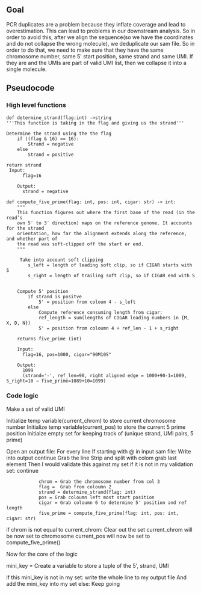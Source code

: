## **Goal** 
PCR duplicates are a problem because they inflate coverage and lead to overestimation. This can lead to problems in our downstream analysis. So in order to avoid this, after we align the sequence(so we have the coordinates and do not collapse the wrong molecule), we deduplicate our sam file. So in order to do that, we need to make sure that they have the same chromosome number, same 5' start position, same strand and same UMI. If they are and the UMIs are part of valid UMI list, then we collapse it into a single molecule.

## **Pseudocode**
### High level functions

```
def determine_strand(flag:int) ->string 
'''This function is taking in the flag and giving us the strand'''        

Determine the strand using the the flag
    if ((flag & 16) == 16):
        Strand = negative
    else 
        Strand = positive

return strand
 Input:
      flag=16

    Output:
      strand = negative
```      

```
def compute_five_prime(flag: int, pos: int, cigar: str) -> int:
    """
    This function figures out where the first base of the read (in the read’s
    own 5′ to 3′ direction) maps on the reference genome. It accounts for the strand
    orientation, how far the alignment extends along the reference, and whether part of
    the read was soft-clipped off the start or end.
    """ 

     Take into account soft clipping 
        s_left = length of leading soft clip, so if CIGAR starts with S
        s_right = length of trailing soft clip, so if CIGAR end with S


    Compute 5' position 
        if strand is positve
            5' = position from coloum 4 - s_left
        else
            Compute reference consuming length from cigar:
            ref_length = sum(lengths of CIGAR leading numbers in {M, X, D, N})
            5' = position from coloumn 4 + ref_len - 1 + s_right

    returns five_prime (int)

    Input:
      flag=16, pos=1000, cigar="90M10S"

    Output:
      1099
      (strand='-', ref_len=90, right aligned edge = 1000+90-1=1089, S_right=10 → five_prime=1089+10=1099)

```

### Code logic

Make a set of valid UMI

Initialize temp variable(current_chrom) to store current chromosome number
Initialize temp variable(current_pos) to store the current 5 prime position
Initialze empty set for keeping track of (unique strand, UMI pairs, 5 prime)

Open an output file:
    For every line 
        If starting with @ in input sam file:
            Write into output
            continue
        Grab the line
        Strip and split with colom
        grab last element
        Then I would validate this against my set
            if it is not in my validation set:
                continue

                chrom = Grab the chromosome number from col 3
                flag =  Grab from coloumn 2
                strand = determine_strand(flag: int)
                pos = Grab coloumn left most start position 
                cigar = Grab coloumn 6 to determine 5' position and ref length
                five_prime = compute_five_prime(flag: int, pos: int, cigar: str)
        

    
if chrom is not equal to current_chrom:
    Clear out the set
    current_chrom will be now set to chromosome
    current_pos will now be set to compute_five_prime()


Now for the core of the logic

mini_key = Create a variable to store a tuple of the 5', strand, UMI

if this mini_key is not in my set:
    write the whole line to my output file
    And add the mini_key into my set
else:
    Keep going

